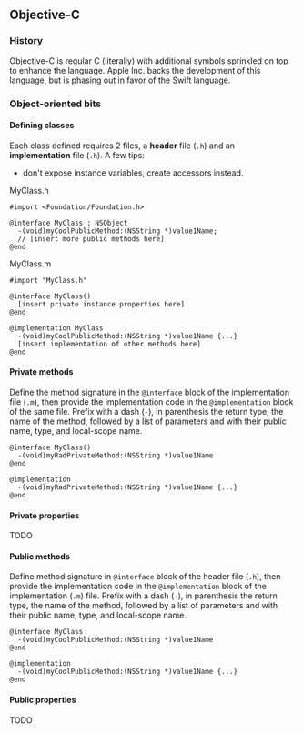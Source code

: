 ## Objective-C

### History
Objective-C is regular C (literally) with additional symbols sprinkled on top to enhance the language. Apple Inc. backs the development of this language, but is phasing out in favor of the Swift language.

### Object-oriented bits
#### Defining classes
Each class defined requires 2 files, a **header** file (`.h`) and an **implementation** file (`.h`).
A few tips:
* don't expose instance variables, create accessors instead.

MyClass.h
```
#import <Foundation/Foundation.h>

@interface MyClass : NSObject
  -(void)myCoolPublicMethod:(NSString *)value1Name;
  // [insert more public methods here]
@end
```

MyClass.m
```
#import "MyClass.h"

@interface MyClass()
  [insert private instance properties here]
@end

@implementation MyClass
  -(void)myCoolPublicMethod:(NSString *)value1Name {...}
  [insert implementation of other methods here]
@end
```

#### Private methods
Define the method signature in the `@interface` block of the implementation file (`.m`), then provide the implementation code in the `@implementation` block of the same file. Prefix with a dash (`-`), in parenthesis the return type, the name of the method, followed by a list of parameters and with their public name, type, and local-scope name.
```
@interface MyClass()
  -(void)myRadPrivateMethod:(NSString *)value1Name
@end

@implementation
  -(void)myRadPrivateMethod:(NSString *)value1Name {...}
@end
```

#### Private properties
TODO

#### Public methods
Define method signature in `@interface` block of the header file (`.h`), then provide the implementation code in the `@implementation` block of the implementation (`.m`) file. Prefix with a dash (`-`), in parenthesis the return type, the name of the method, followed by a list of parameters and with their public name, type, and local-scope name.
```
@interface MyClass
  -(void)myCoolPublicMethod:(NSString *)value1Name
@end
```

```
@implementation
  -(void)myCoolPublicMethod:(NSString *)value1Name {...}
@end
```

#### Public properties
TODO
